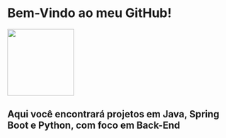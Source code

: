 <div>
 <h1 align=left>Bem-Vindo ao meu GitHub!</h1>
 
 <img width="150" height="150" src="https://i.pinimg.com/originals/41/5d/1e/415d1ef9e63727a76a6cf33f8c690829.gif">

</div> 
<div style="display: inline_block"></div>
<h2>Aqui você encontrará projetos em Java, Spring Boot e Python, com foco em Back-End</h2>  

  

 

